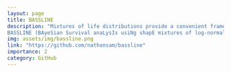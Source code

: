 ```yaml
---
layout: page
title: BASSLINE
description: "Mixtures of life distributions provide a convenient framework for survival analysis: particularly when standard models such as the Weibull or the log-normal are unable to capture some features from the data. These mixtures can also account for unobserved heterogeneity or outlying observations.
BASSLINE (BAyeSian Survival anaLysIs usiNg shapE mixtures of log-normal distributions) uses shape mixtures of log-normal distributions to fit data with fat tails and has been adapted from code written by Vallejos & Steel. Some of the functions have been rewritten in C++ for increased performance."
img: assets/img/bassline.png
link: "https://github.com/nathansam/bassline"
importance: 2
category: GitHub
---
```


